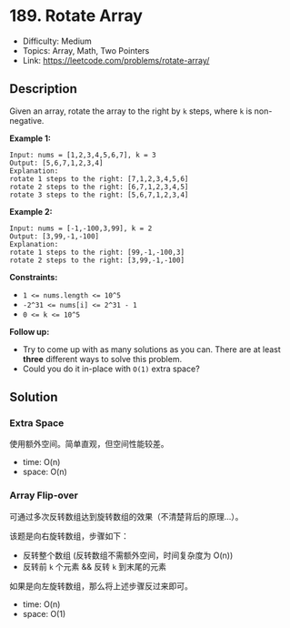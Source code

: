 # 189. Rotate Array

- Difficulty: Medium
- Topics: Array, Math, Two Pointers
- Link: https://leetcode.com/problems/rotate-array/

## Description

Given an array, rotate the array to the right by `k` steps, where `k` is non-negative.

**Example 1:**

```
Input: nums = [1,2,3,4,5,6,7], k = 3
Output: [5,6,7,1,2,3,4]
Explanation:
rotate 1 steps to the right: [7,1,2,3,4,5,6]
rotate 2 steps to the right: [6,7,1,2,3,4,5]
rotate 3 steps to the right: [5,6,7,1,2,3,4]
```

**Example 2:**

```
Input: nums = [-1,-100,3,99], k = 2
Output: [3,99,-1,-100]
Explanation:
rotate 1 steps to the right: [99,-1,-100,3]
rotate 2 steps to the right: [3,99,-1,-100]
```

**Constraints:**

- `1 <= nums.length <= 10^5`
- `-2^31 <= nums[i] <= 2^31 - 1`
- `0 <= k <= 10^5`

**Follow up:**

- Try to come up with as many solutions as you can. There are at least **three** different ways to solve this problem.
- Could you do it in-place with `O(1)` extra space?

## Solution

### Extra Space

使用额外空间。简单直观，但空间性能较差。

- time: O(n)
- space: O(n)

### Array Flip-over

可通过多次反转数组达到旋转数组的效果（不清楚背后的原理...）。

该题是向右旋转数组，步骤如下：

- 反转整个数组 (反转数组不需额外空间，时间复杂度为 O(n))
- 反转前 `k` 个元素 && 反转 `k` 到末尾的元素

如果是向左旋转数组，那么将上述步骤反过来即可。

- time: O(n)
- space: O(1)
